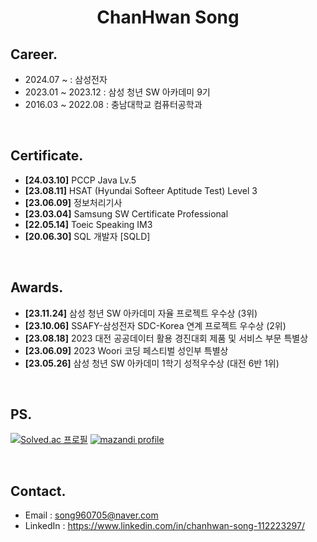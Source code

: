# <div align="center">ChanHwan Song</div>

## Career.
<!-- - 2024.01 ~ :  -->
- 2024.07 ~ : 삼성전자 <br/>
- 2023.01 ~ 2023.12 : 삼성 청년 SW 아카데미 9기 <br/>
- 2016.03 ~ 2022.08 : 충남대학교 컴퓨터공학과 <br/>

<br>


<!-- 
## Skills.

**Language**
<p align="left">
  <img src="https://img.shields.io/badge/Java-F1F3F5?style=square&logo=CoffeeScript&logoColor=744e3b"/>
  <img src="https://img.shields.io/badge/python-F1F3F5?style=quare&logo=python&logoColor=3A72A2"/>
  <img src="https://img.shields.io/badge/JavaScript-F1F3F5?style=flat-square&logo=JavaScript&logoColor=F7DF1E"/>
</p>

**Backend**
<p style="text-align: left">
  <img src="https://img.shields.io/badge/Spring-F1F3F5?style=square&logo=Spring&logoColor=6DB33F"/>
  <img src="https://img.shields.io/badge/Spring Boot-F1F3F5?style=square&logo=Spring Boot&logoColor=6DB33F"/>
  <img src="https://img.shields.io/badge/Spring Security-F1F3F5?style=square&logo=Spring Security&logoColor=6DB33F"/>
  <img src="https://img.shields.io/badge/JPA-F1F3F5?style=square&logo=Hibernate&logoColor=59666C"/>
  <img src="https://img.shields.io/badge/Querydsl-F1F3F5?style=square&logo=querydsl&logoColor=59666C"/>

<br/>
  <img src="https://img.shields.io/badge/Spring Cloud-F1F3F5?style=square&logo=Spring&logoColor=6DB33F"/>
</p>

**Infra**
<p style="text-align: left">
  <img src="https://img.shields.io/badge/Amazon AWS-F1F3F5?style=square&logo=Amazon AWS&logoColor=232F3E"/>
  <img src="https://img.shields.io/badge/Google Cloud-F1F3F5?style=square&logo=Google Cloud&logoColor=4285F4"/>
  <img src="https://img.shields.io/badge/Ubuntu-F1F3F5?style=square&logo=Ubuntu&logoColor=E95420"/>
  <img src="https://img.shields.io/badge/Docker-F1F3F5?style=square&logo=Docker&logoColor=2496ED"/>
  <img src="https://img.shields.io/badge/Jenkins-F1F3F5?style=square&logo=Jenkins&logoColor=D24939"/>
  <img src="https://img.shields.io/badge/Nginx-F1F3F5?style=square&logo=NGINX&logoColor=6DB33F"/>

</p>

**Database**
<p style="text-align: left">
  <img src="https://img.shields.io/badge/MySQL-F1F3F5?style=square&logo=MySQL&logoColor=007396"/>
  <img src="https://img.shields.io/badge/Redis-F1F3F5?style=square&logo=Redis&logoColor=DC382D"/>
</p>

**Fronend**
<p style="text-align: left">
  <img src="https://img.shields.io/badge/React-F1F3F5?style=square&logo=React&logoColor=61DAFB"/>
  <img src="https://img.shields.io/badge/Android Wearable-F1F3F5?style=square&logo=Android&logoColor=34A853"/>
</p>

<br>

-->

## Certificate.
- **[24.03.10]** PCCP Java Lv.5
- **[23.08.11]** HSAT (Hyundai Softeer Aptitude Test) Level 3
- **[23.06.09]** 정보처리기사
- **[23.03.04]** Samsung SW Certificate Professional
- **[22.05.14]** Toeic Speaking IM3
- **[20.06.30]** SQL 개발자 [SQLD]

<br>

## Awards.
- **[23.11.24]** 삼성 청년 SW 아카데미 자율 프로젝트 우수상 (3위)
- **[23.10.06]** SSAFY-삼성전자 SDC-Korea 연계 프로젝트 우수상 (2위)
- **[23.08.18]** 2023 대전 공공데이터 활용 경진대회 제품 및 서비스 부문 특별상
- **[23.06.09]** 2023 Woori 코딩 페스티벌 성인부 특별상
- **[23.05.26]** 삼성 청년 SW 아카데미 1학기 성적우수상 (대전 6반 1위)

<br>

## PS.
<div align="left">

[![Solved.ac 프로필](http://mazassumnida.wtf/api/v2/generate_badge?boj=songkey)](https://solved.ac/songkey)
[![mazandi profile](http://mazandi.herokuapp.com/api?handle=songkey&theme=cold)](https://solved.ac/profile/songkey)

</div>

<br>

## Contact.
- Email : song960705@naver.com<br/>
- LinkedIn : https://www.linkedin.com/in/chanhwan-song-112223297/ <br/>

